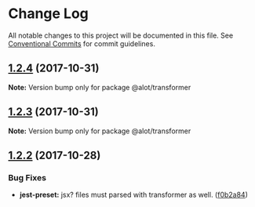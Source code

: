 # Change Log

All notable changes to this project will be documented in this file.
See [Conventional Commits](https://conventionalcommits.org) for commit guidelines.

<a name="1.2.4"></a>
## [1.2.4](https://github.com/alot-of-react-native/transformer/compare/v1.2.3...v1.2.4) (2017-10-31)




**Note:** Version bump only for package @alot/transformer

<a name="1.2.3"></a>
## [1.2.3](https://github.com/alot-of-react-native/transformer/compare/v1.2.2...v1.2.3) (2017-10-31)




**Note:** Version bump only for package @alot/transformer

<a name="1.2.2"></a>
## [1.2.2](https://github.com/alot-of-react-native/transformer/compare/v1.2.1...v1.2.2) (2017-10-28)


### Bug Fixes

* **jest-preset:** jsx? files must parsed with transformer as well. ([f0b2a84](https://github.com/alot-of-react-native/transformer/commit/f0b2a84))
